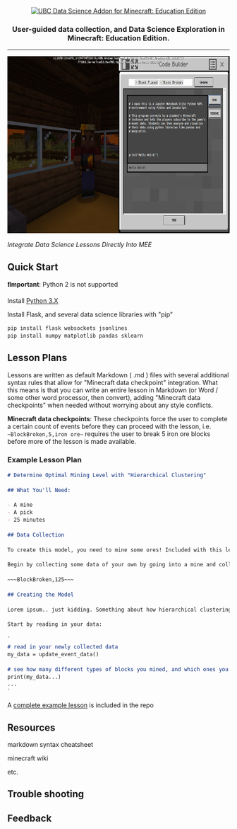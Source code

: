 <p align="center">
  <a href="https://github.com/ctakasakaubc/Minecraft_A-Minecraft_AI_Capstone">
    <img alt="UBC Data Science Addon for Minecraft: Education Edition" src="https://education.minecraft.net/wp-content/uploads/title_slide_2.jpg" height="200" />
  </a>
  <h3 align="center">User-guided data collection, and Data Science Exploration in Minecraft: Education Edition.</h3>
</p>

---

<img alt="Image Showcasing the in-game Minecraft: Education Edition CodeBuilder with our REPL Environment app running inside" src="./Reference_Images/Minecraft_REPL.png" height="400"/>

_Integrate Data Science Lessons Directly Into MEE_

## Quick Start

**❗️Important**: Python 2 is not supported

Install [Python 3.X](https://www.python.org/downloads/)

Install Flask, and several data science libraries with "pip"

```bash
pip install flask websockets jsonlines 
pip install numpy matplotlib pandas sklearn
```

## Lesson Plans

Lessons are written as default Markdown ( .md ) files with several additional syntax rules that allow for "Minecraft data checkpoint" integration. What this means is that you can write an entire lesson in Markdown (or Word / some other word processor, then convert), adding "Minecraft data checkpoints" when needed without worrying about any style conflicts.

__Minecraft data checkpoints__: These checkpoints force the user to complete a certain count of events before they can proceed with the lesson, i.e. `~BlockBroken,5,iron ore~` requires the user to break 5 iron ore blocks before more of the lesson is made available.

### Example Lesson Plan

```markdown
# Determine Optimal Mining Level with "Hierarchical Clustering"

## What You'll Need:

- A mine
- A pick
- 25 minutes

## Data Collection

To create this model, you need to mine some ores! Included with this lesson is some mining data collected by fellow Steves from around the world!

Begin by collecting some data of your own by going into a mine and collecting some coal, iron, gold, and redstone! If you can, mine yourself some diamonds too!

~~~BlockBroken,125~~~

## Creating the Model

Lorem ipsum.. just kidding. Something about how hierarchical clustering is like a tree. It helps visualize how different or similar data is and how we should separate it into groups. This model will tell us exactly how it tells the ores apart (other than by name) so we can then use that logic in-game!

Start by reading in your data:

`
# read in your newly collected data
my_data = update_event_data()

# see how many different types of blocks you mined, and which ones you want to keep
print(my_data...)
...
`
```

A [complete example lesson](lessons/example_lesson/) is included in the repo

## Resources

markdown syntax cheatsheet

minecraft wiki

etc.

## Trouble shooting

## Feedback